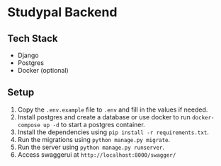 # Studypal Backend

## Tech Stack

- Django
- Postgres
- Docker (optional)

## Setup

1. Copy the `.env.example` file to `.env` and fill in the values if needed.
2. Install postgres and create a database or use docker to run `docker-compose up -d` to start a postgres container.
3. Install the dependencies using `pip install -r requirements.txt`.
4. Run the migrations using `python manage.py migrate`.
5. Run the server using `python manage.py runserver`.
6. Access swaggerui at `http://localhost:8000/swagger/`



